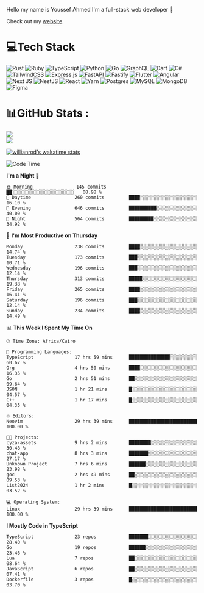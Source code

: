 Hello my name is Youssef Ahmed I'm a full-stack web developer 👋

Check out my [website](https://youssefahmed.vercel.app)
 
# 💻Tech Stack

![Rust](https://img.shields.io/badge/rust-%23000000.svg?style=for-the-badge&logo=rust&logoColor=white) ![Ruby](https://img.shields.io/badge/ruby-%23CC342D.svg?style=for-the-badge&logo=ruby&logoColor=white) ![TypeScript](https://img.shields.io/badge/typescript-%23007ACC.svg?style=for-the-badge&logo=typescript&logoColor=white) ![Python](https://img.shields.io/badge/python-3670A0?style=for-the-badge&logo=python&logoColor=ffdd54) ![Go](https://img.shields.io/badge/go-%2300ADD8.svg?style=for-the-badge&logo=go&logoColor=white) ![GraphQL](https://img.shields.io/badge/-GraphQL-E10098?style=for-the-badge&logo=graphql&logoColor=white) ![Dart](https://img.shields.io/badge/dart-%230175C2.svg?style=for-the-badge&logo=dart&logoColor=white) ![C#](https://img.shields.io/badge/c%23-%23239120.svg?style=for-the-badge&logo=c-sharp&logoColor=white) ![TailwindCSS](https://img.shields.io/badge/tailwindcss-%2338B2AC.svg?style=for-the-badge&logo=tailwind-css&logoColor=white) ![Express.js](https://img.shields.io/badge/express.js-%23404d59.svg?style=for-the-badge&logo=express&logoColor=%2361DAFB) ![FastAPI](https://img.shields.io/badge/FastAPI-005571?style=for-the-badge&logo=fastapi) ![Fastify](https://img.shields.io/badge/fastify-%23000000.svg?style=for-the-badge&logo=fastify&logoColor=white) ![Flutter](https://img.shields.io/badge/Flutter-%2302569B.svg?style=for-the-badge&logo=Flutter&logoColor=white) ![Angular](https://img.shields.io/badge/angular-%23DD0031.svg?style=for-the-badge&logo=angular&logoColor=white) ![Next JS](https://img.shields.io/badge/Next-black?style=for-the-badge&logo=next.js&logoColor=white) ![NestJS](https://img.shields.io/badge/nestjs-%23E0234E.svg?style=for-the-badge&logo=nestjs&logoColor=white) ![React](https://img.shields.io/badge/react-%2320232a.svg?style=for-the-badge&logo=react&logoColor=%2361DAFB) ![Yarn](https://img.shields.io/badge/yarn-%232C8EBB.svg?style=for-the-badge&logo=yarn&logoColor=white) ![Postgres](https://img.shields.io/badge/postgres-%23316192.svg?style=for-the-badge&logo=postgresql&logoColor=white) ![MySQL](https://img.shields.io/badge/mysql-%2300f.svg?style=for-the-badge&logo=mysql&logoColor=white) ![MongoDB](https://img.shields.io/badge/MongoDB-%234ea94b.svg?style=for-the-badge&logo=mongodb&logoColor=white)     ![Figma](https://img.shields.io/badge/figma-%23F24E1E.svg?style=for-the-badge&logo=figma&logoColor=white)

# 📊GitHub Stats :

![](https://github-readme-stats.vercel.app/api?username=joetifa2003&theme=tokyonight&hide_border=false&include_all_commits=false&count_private=false)<br/>
![](https://github-readme-streak-stats.herokuapp.com/?user=joetifa2003&theme=tokyonight&hide_border=false)<br/>

[![willianrod's wakatime stats](https://github-readme-stats.vercel.app/api/wakatime?username=joetifa2003&layout=compact)](https://github.com/anuraghazra/github-readme-stats)
<!--START_SECTION:waka-->
![Code Time](http://img.shields.io/badge/Code%20Time-2%2C607%20hrs%2036%20mins-blue)

**I'm a Night 🦉** 

```text
🌞 Morning                145 commits         ██░░░░░░░░░░░░░░░░░░░░░░░   08.98 % 
🌆 Daytime                260 commits         ████░░░░░░░░░░░░░░░░░░░░░   16.10 % 
🌃 Evening                646 commits         ██████████░░░░░░░░░░░░░░░   40.00 % 
🌙 Night                  564 commits         █████████░░░░░░░░░░░░░░░░   34.92 % 
```
📅 **I'm Most Productive on Thursday** 

```text
Monday                   238 commits         ████░░░░░░░░░░░░░░░░░░░░░   14.74 % 
Tuesday                  173 commits         ███░░░░░░░░░░░░░░░░░░░░░░   10.71 % 
Wednesday                196 commits         ███░░░░░░░░░░░░░░░░░░░░░░   12.14 % 
Thursday                 313 commits         █████░░░░░░░░░░░░░░░░░░░░   19.38 % 
Friday                   265 commits         ████░░░░░░░░░░░░░░░░░░░░░   16.41 % 
Saturday                 196 commits         ███░░░░░░░░░░░░░░░░░░░░░░   12.14 % 
Sunday                   234 commits         ████░░░░░░░░░░░░░░░░░░░░░   14.49 % 
```


📊 **This Week I Spent My Time On** 

```text
🕑︎ Time Zone: Africa/Cairo

💬 Programming Languages: 
TypeScript               17 hrs 59 mins      ███████████████░░░░░░░░░░   60.67 % 
Org                      4 hrs 50 mins       ████░░░░░░░░░░░░░░░░░░░░░   16.35 % 
Go                       2 hrs 51 mins       ██░░░░░░░░░░░░░░░░░░░░░░░   09.64 % 
JSON                     1 hr 21 mins        █░░░░░░░░░░░░░░░░░░░░░░░░   04.57 % 
C++                      1 hr 17 mins        █░░░░░░░░░░░░░░░░░░░░░░░░   04.35 % 

🔥 Editors: 
Neovim                   29 hrs 39 mins      █████████████████████████   100.00 % 

🐱‍💻 Projects: 
cyza-assets              9 hrs 2 mins        ████████░░░░░░░░░░░░░░░░░   30.48 % 
chat-app                 8 hrs 3 mins        ███████░░░░░░░░░░░░░░░░░░   27.17 % 
Unknown Project          7 hrs 6 mins        ██████░░░░░░░░░░░░░░░░░░░   23.98 % 
goc                      2 hrs 49 mins       ██░░░░░░░░░░░░░░░░░░░░░░░   09.53 % 
List2024                 1 hr 2 mins         █░░░░░░░░░░░░░░░░░░░░░░░░   03.52 % 

💻 Operating System: 
Linux                    29 hrs 39 mins      █████████████████████████   100.00 % 
```

**I Mostly Code in TypeScript** 

```text
TypeScript               23 repos            ███████░░░░░░░░░░░░░░░░░░   28.40 % 
Go                       19 repos            ██████░░░░░░░░░░░░░░░░░░░   23.46 % 
Lua                      7 repos             ██░░░░░░░░░░░░░░░░░░░░░░░   08.64 % 
JavaScript               6 repos             ██░░░░░░░░░░░░░░░░░░░░░░░   07.41 % 
Dockerfile               3 repos             █░░░░░░░░░░░░░░░░░░░░░░░░   03.70 % 
```




<!--END_SECTION:waka-->
